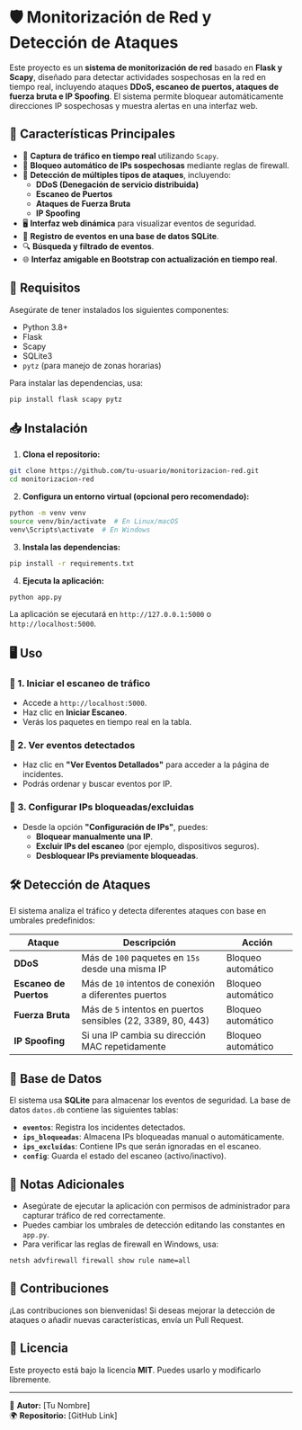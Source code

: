 # 🛡️ Monitorización de Red y Detección de Ataques

Este proyecto es un **sistema de monitorización de red** basado en **Flask y Scapy**, diseñado para detectar actividades sospechosas en la red en tiempo real, incluyendo ataques **DDoS, escaneo de puertos, ataques de fuerza bruta e IP Spoofing**. El sistema permite bloquear automáticamente direcciones IP sospechosas y muestra alertas en una interfaz web.

## 📌 Características Principales
- 📡 **Captura de tráfico en tiempo real** utilizando `Scapy`.
- 🛑 **Bloqueo automático de IPs sospechosas** mediante reglas de firewall.
- 🚨 **Detección de múltiples tipos de ataques**, incluyendo:
  - **DDoS (Denegación de servicio distribuida)**
  - **Escaneo de Puertos**
  - **Ataques de Fuerza Bruta**
  - **IP Spoofing**
- 🖥 **Interfaz web dinámica** para visualizar eventos de seguridad.
- 📝 **Registro de eventos en una base de datos SQLite**.
- 🔍 **Búsqueda y filtrado de eventos**.
- 🌐 **Interfaz amigable en Bootstrap con actualización en tiempo real**.

## 🚀 Requisitos

Asegúrate de tener instalados los siguientes componentes:

- Python 3.8+
- Flask
- Scapy
- SQLite3
- `pytz` (para manejo de zonas horarias)

Para instalar las dependencias, usa:
```bash
pip install flask scapy pytz
```

## 📥 Instalación

1. **Clona el repositorio:**
```bash
git clone https://github.com/tu-usuario/monitorizacion-red.git
cd monitorizacion-red
```
2. **Configura un entorno virtual (opcional pero recomendado):**
```bash
python -m venv venv
source venv/bin/activate  # En Linux/macOS
venv\Scripts\activate  # En Windows
```
3. **Instala las dependencias:**
```bash
pip install -r requirements.txt
```
4. **Ejecuta la aplicación:**
```bash
python app.py
```

La aplicación se ejecutará en `http://127.0.0.1:5000` o `http://localhost:5000`.

## 🖥 Uso
### 🔹 1. Iniciar el escaneo de tráfico
- Accede a `http://localhost:5000`.
- Haz clic en **Iniciar Escaneo**.
- Verás los paquetes en tiempo real en la tabla.

### 🔹 2. Ver eventos detectados
- Haz clic en **"Ver Eventos Detallados"** para acceder a la página de incidentes.
- Podrás ordenar y buscar eventos por IP.

### 🔹 3. Configurar IPs bloqueadas/excluidas
- Desde la opción **"Configuración de IPs"**, puedes:
  - **Bloquear manualmente una IP**.
  - **Excluir IPs del escaneo** (por ejemplo, dispositivos seguros).
  - **Desbloquear IPs previamente bloqueadas**.

## 🛠 Detección de Ataques
El sistema analiza el tráfico y detecta diferentes ataques con base en umbrales predefinidos:

| Ataque | Descripción | Acción |
|--------|------------|--------|
| **DDoS** | Más de `100` paquetes en `15s` desde una misma IP | Bloqueo automático |
| **Escaneo de Puertos** | Más de `10` intentos de conexión a diferentes puertos | Bloqueo automático |
| **Fuerza Bruta** | Más de `5` intentos en puertos sensibles (22, 3389, 80, 443) | Bloqueo automático |
| **IP Spoofing** | Si una IP cambia su dirección MAC repetidamente | Bloqueo automático |

## 📄 Base de Datos
El sistema usa **SQLite** para almacenar los eventos de seguridad. La base de datos `datos.db` contiene las siguientes tablas:
- **`eventos`**: Registra los incidentes detectados.
- **`ips_bloqueadas`**: Almacena IPs bloqueadas manual o automáticamente.
- **`ips_excluidas`**: Contiene IPs que serán ignoradas en el escaneo.
- **`config`**: Guarda el estado del escaneo (activo/inactivo).

## 📌 Notas Adicionales
- Asegúrate de ejecutar la aplicación con permisos de administrador para capturar tráfico de red correctamente.
- Puedes cambiar los umbrales de detección editando las constantes en `app.py`.
- Para verificar las reglas de firewall en Windows, usa:
```bash
netsh advfirewall firewall show rule name=all
```

## 👥 Contribuciones
¡Las contribuciones son bienvenidas! Si deseas mejorar la detección de ataques o añadir nuevas características, envía un Pull Request.

## 📜 Licencia
Este proyecto está bajo la licencia **MIT**. Puedes usarlo y modificarlo libremente.

---
📌 **Autor:** [Tu Nombre]  
🌍 **Repositorio:** [GitHub Link]  

